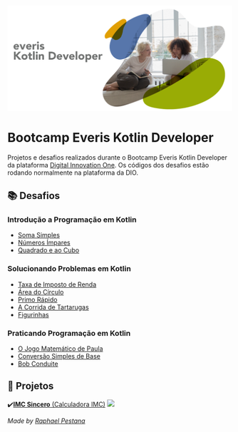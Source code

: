 ![](https://github.com/raphael-pestana/Bootcamp-Everis-Kotlin-Developer/blob/main/Desafios%20em%20Kotlin/Bootcamp-Everis-Kotlin-Developer-IMG.png)

# Bootcamp Everis Kotlin Developer

Projetos e desafios realizados durante o Bootcamp Everis Kotlin Developer da plataforma [Digital Innovation One](https://digitalinnovation.one/). Os códigos dos desafios estão rodando normalmente na plataforma da DIO.

## **📚 Desafios**

### Introdução a Programação em Kotlin

- [Soma Simples](https://github.com/raphael-pestana/Bootcamp-Everis-Kotlin-Developer/blob/main/Desafios%20em%20Kotlin/Introdu%C3%A7%C3%A3o%20a%20Programa%C3%A7%C3%A3o%20em%20Kotlin/Soma%20Simples.kt)
- [Números Ímpares](https://github.com/raphael-pestana/Bootcamp-Everis-Kotlin-Developer/blob/main/Desafios%20em%20Kotlin/Introdu%C3%A7%C3%A3o%20a%20Programa%C3%A7%C3%A3o%20em%20Kotlin/N%C3%BAmeros%20%C3%8Dmpares.kt)
- [Quadrado e ao Cubo](https://github.com/raphael-pestana/Bootcamp-Everis-Kotlin-Developer/blob/main/Desafios%20em%20Kotlin/Introdu%C3%A7%C3%A3o%20a%20Programa%C3%A7%C3%A3o%20em%20Kotlin/Quadrado%20e%20ao%20Cubo.kt)

### Solucionando Problemas em Kotlin

- [Taxa de Imposto de Renda](https://github.com/raphael-pestana/Bootcamp-Everis-Kotlin-Developer/blob/main/Desafios%20em%20Kotlin/Solucionando%20Problemas%20em%20Kotlin/Taxa%20de%20Imposto%20de%20Renda.kt)
- [Área do Círculo](https://github.com/raphael-pestana/Bootcamp-Everis-Kotlin-Developer/blob/main/Desafios%20em%20Kotlin/Solucionando%20Problemas%20em%20Kotlin/%C3%81rea%20do%20C%C3%ADrculo.kt)
- [Primo Rápido](https://github.com/raphael-pestana/Bootcamp-Everis-Kotlin-Developer/blob/main/Desafios%20em%20Kotlin/Solucionando%20Problemas%20em%20Kotlin/Primo%20R%C3%A1pido.kt)
- [A Corrida de Tartarugas](https://github.com/raphael-pestana/Bootcamp-Everis-Kotlin-Developer/blob/main/Desafios%20em%20Kotlin/Solucionando%20Problemas%20em%20Kotlin/A%20Corrida%20de%20Tartarugas.kt)
- [Figurinhas](https://github.com/raphael-pestana/Bootcamp-Everis-Kotlin-Developer/blob/main/Desafios%20em%20Kotlin/Solucionando%20Problemas%20em%20Kotlin/Figurinhas.kt)

### Praticando Programação em Kotlin

- [O Jogo Matemático de Paula](https://github.com/raphael-pestana/Bootcamp-Everis-Kotlin-Developer/blob/main/Desafios%20em%20Kotlin/Praticando%20Programa%C3%A7%C3%A3o%20em%20Kotlin/O%20jogo%20Matem%C3%A1tico%20de%20Paula.kt)
- [Conversão Simples de Base](https://github.com/raphael-pestana/Bootcamp-Everis-Kotlin-Developer/blob/main/Desafios%20em%20Kotlin/Praticando%20Programa%C3%A7%C3%A3o%20em%20Kotlin/Convers%C3%A3o%20Simples%20de%20Base.kt)
- [Bob Conduite](https://github.com/raphael-pestana/Bootcamp-Everis-Kotlin-Developer/blob/main/Desafios%20em%20Kotlin/Praticando%20Programa%C3%A7%C3%A3o%20em%20Kotlin/Bob%20Conduite.kt)

## **:iphone: Projetos**

:heavy_check_mark:[**IMC Sincero** (Calculadora IMC)](https://github.com/raphael-pestana/Bootcamp-Everis-Kotlin-Developer/tree/main/Projetos/IMC-Sincero)
![](https://github.com/raphael-pestana/Bootcamp-Everis-Kotlin-Developer/blob/main/Projetos/IMC-Sincero/media/IMC-Sincero-Gif_Demo.gif=215x500)

*Made by [Raphael Pestana](https://www.linkedin.com/in/raphaelpestana)*